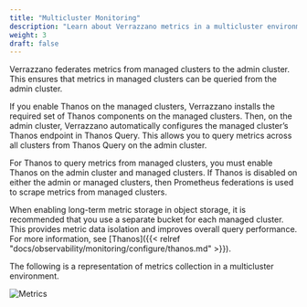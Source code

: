 ```yaml
---
title: "Multicluster Monitoring"
description: "Learn about Verrazzano metrics in a multicluster environment"
weight: 3
draft: false
---
```


Verrazzano federates metrics from managed clusters to the admin cluster. This ensures that metrics in managed clusters can be queried from the admin cluster.

If you enable Thanos on the managed clusters, Verrazzano installs the required set of Thanos components on the managed clusters. Then, on the admin cluster, Verrazzano automatically configures the managed cluster’s Thanos endpoint in Thanos Query. This allows you to query metrics across all clusters from Thanos Query on the admin cluster.

For Thanos to query metrics from managed clusters, you must enable Thanos on the admin cluster and managed clusters. If Thanos is disabled on either the admin or managed clusters, then Prometheus federations is used to scrape metrics from managed clusters.

When enabling long-term metric storage in object storage, it is recommended that you use a separate bucket for each managed cluster. This provides metric data isolation and improves overall query performance. For more information, see [Thanos]({{< relref "docs/observability/monitoring/configure/thanos.md" >}}).

The following is a representation of metrics collection in a multicluster environment.

![Metrics](/docs/images/multicluster-metrics.png)
